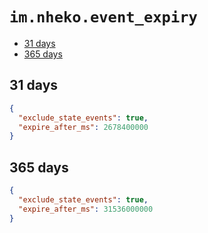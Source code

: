 # `im.nheko.event_expiry`

<!-- prettier-ignore-start -->

<!-- START doctoc generated TOC please keep comment here to allow auto update -->
<!-- DON'T EDIT THIS SECTION, INSTEAD RE-RUN doctoc TO UPDATE -->

- [31 days](#31-days)
- [365 days](#365-days)

<!-- END doctoc generated TOC please keep comment here to allow auto update -->

<!-- prettier-ignore-end -->

## 31 days

```json
{
  "exclude_state_events": true,
  "expire_after_ms": 2678400000
}
```

## 365 days

```json
{
  "exclude_state_events": true,
  "expire_after_ms": 31536000000
}
```
